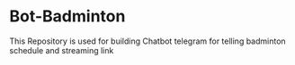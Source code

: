 # Bot-Badminton
This Repository is used for building Chatbot telegram for telling badminton schedule and streaming link
